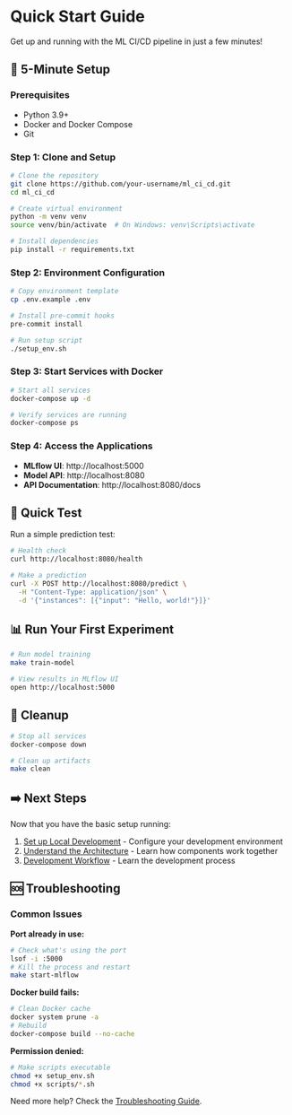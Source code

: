 # Quick Start Guide

Get up and running with the ML CI/CD pipeline in just a few minutes!

## 🚀 5-Minute Setup

### Prerequisites
- Python 3.9+
- Docker and Docker Compose
- Git

### Step 1: Clone and Setup

```bash
# Clone the repository
git clone https://github.com/your-username/ml_ci_cd.git
cd ml_ci_cd

# Create virtual environment
python -m venv venv
source venv/bin/activate  # On Windows: venv\Scripts\activate

# Install dependencies
pip install -r requirements.txt
```

### Step 2: Environment Configuration

```bash
# Copy environment template
cp .env.example .env

# Install pre-commit hooks
pre-commit install

# Run setup script
./setup_env.sh
```

### Step 3: Start Services with Docker

```bash
# Start all services
docker-compose up -d

# Verify services are running
docker-compose ps
```

### Step 4: Access the Applications

- **MLflow UI**: http://localhost:5000
- **Model API**: http://localhost:8080
- **API Documentation**: http://localhost:8080/docs

## 🧪 Quick Test

Run a simple prediction test:

```bash
# Health check
curl http://localhost:8080/health

# Make a prediction
curl -X POST http://localhost:8080/predict \
  -H "Content-Type: application/json" \
  -d '{"instances": [{"input": "Hello, world!"}]}'
```

## 📊 Run Your First Experiment

```bash
# Run model training
make train-model

# View results in MLflow UI
open http://localhost:5000
```

## 🧹 Cleanup

```bash
# Stop all services
docker-compose down

# Clean up artifacts
make clean
```

## ➡️ Next Steps

Now that you have the basic setup running:

1. [Set up Local Development](local-development.md) - Configure your development environment
2. [Understand the Architecture](../architecture/overview.md) - Learn how components work together
3. [Development Workflow](../development/workflow.md) - Learn the development process

## 🆘 Troubleshooting

### Common Issues

**Port already in use:**
```bash
# Check what's using the port
lsof -i :5000
# Kill the process and restart
make start-mlflow
```

**Docker build fails:**
```bash
# Clean Docker cache
docker system prune -a
# Rebuild
docker-compose build --no-cache
```

**Permission denied:**
```bash
# Make scripts executable
chmod +x setup_env.sh
chmod +x scripts/*.sh
```

Need more help? Check the [Troubleshooting Guide](../troubleshooting/common-issues.md).
